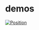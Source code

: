# demos

[![Position](https://developer.stackblitz.com/img/open_in_stackblitz.svg)](https://stackblitz.com/github/bro-academy/demos/tree/position)